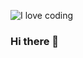 ![I love coding](https://github.com/irinaanghel/irinaanghel/assets/95704046/4ed5f54f-c617-4716-8626-36398bae7b40)
### Hi there 👋







<!--
**irinaanghel/irinaanghel** is a ✨ _special_ ✨ repository because its `README.md` (this file) appears on your GitHub profile.

Here are some ideas to get you started:

- 🔭 I’m currently working on ...
- 🌱 I’m currently learning ...
- 👯 I’m looking to collaborate on ...
- 🤔 I’m looking for help with ...
- 💬 Ask me about ...
- 📫 How to reach me: ...
- 😄 Pronouns: ...
- ⚡ Fun fact: ...
-->
